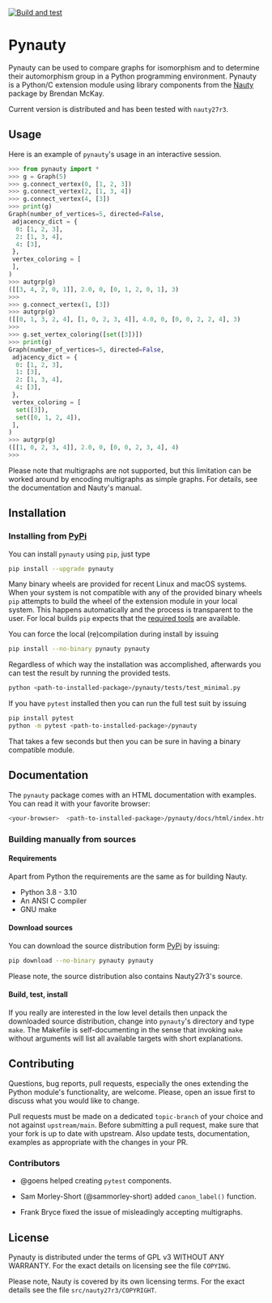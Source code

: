 [![Build and test](https://github.com/pdobsan/pynauty/actions/workflows/build-and-test.yml/badge.svg)](https://github.com/pdobsan/pynauty/actions/workflows/build-and-test.yml)

# Pynauty 

Pynauty can be used to compare graphs for isomorphism and to determine
their automorphism group in a Python programming environment.  Pynauty
is a Python/C extension module using library components from the
[Nauty](https://pallini.di.uniroma1.it/) package by Brendan McKay.

Current version is distributed and has been tested with `nauty27r3`.

## Usage

Here is an example of `pynauty`'s usage in an interactive session.

```python
>>> from pynauty import *
>>> g = Graph(5)
>>> g.connect_vertex(0, [1, 2, 3])
>>> g.connect_vertex(2, [1, 3, 4])
>>> g.connect_vertex(4, [3])
>>> print(g)
Graph(number_of_vertices=5, directed=False,
 adjacency_dict = {
  0: [1, 2, 3],
  2: [1, 3, 4],
  4: [3],
 },
 vertex_coloring = [
 ],
)
>>> autgrp(g)
([[3, 4, 2, 0, 1]], 2.0, 0, [0, 1, 2, 0, 1], 3)
>>> 
>>> g.connect_vertex(1, [3])
>>> autgrp(g)
([[0, 1, 3, 2, 4], [1, 0, 2, 3, 4]], 4.0, 0, [0, 0, 2, 2, 4], 3)
>>>
>>> g.set_vertex_coloring([set([3])])
>>> print(g)
Graph(number_of_vertices=5, directed=False,
 adjacency_dict = {
  0: [1, 2, 3],
  1: [3],
  2: [1, 3, 4],
  4: [3],
 },
 vertex_coloring = [
  set([3]),
  set([0, 1, 2, 4]),
 ],
)
>>> autgrp(g)
([[1, 0, 2, 3, 4]], 2.0, 0, [0, 0, 2, 3, 4], 4)
>>>
```

Please note that multigraphs are not supported, but this limitation can be
worked around by encoding multigraphs as simple graphs. For details, see the
documentation and Nauty's manual.

## Installation

### Installing from [PyPi](https://pypi.org/project/pynauty/)

You can install `pynauty` using `pip`, just type

```bash
pip install --upgrade pynauty
```

Many binary wheels are provided for recent Linux and macOS systems.
When your system is not compatible with any of the provided binary
wheels `pip` attempts to build the wheel of the extension module in your
local system. This happens automatically and the process is transparent
to the user.  For local builds `pip` expects that the [required
tools](#requirements) are available.

You can force the local (re)compilation during install by issuing

```bash
pip install --no-binary pynauty pynauty
```

Regardless of which way the installation was accomplished, afterwards
you can test the result by running the provided tests.

```bash
python <path-to-installed-package>/pynauty/tests/test_minimal.py
```

If you have `pytest` installed then you can run the full test suit by
issuing

```bash
pip install pytest
python -m pytest <path-to-installed-package>/pynauty
```

That takes a few seconds but then you can be sure in having a binary
compatible module.

## Documentation

The `pynauty` package comes with an HTML documentation with examples.
You can read it with your favorite browser:

```bash
<your-browser>  <path-to-installed-package>/pynauty/docs/html/index.html
```

### Building manually from sources

#### Requirements

Apart from Python the requirements are the same as for building Nauty.

- Python 3.8 - 3.10 
- An ANSI C compiler 
- GNU make

#### Download sources

You can download the source distribution form
[PyPi](https://pypi.org/project/pynauty/) by issuing:

```bash
pip download --no-binary pynauty pynauty
```

Please note, the source distribution also contains Nauty27r3's source.

#### Build, test, install

If you really are interested in the low level details then unpack the
downloaded source distribution, change into `pynauty`'s directory and
type `make`.  The Makefile is self-documenting in the sense that
invoking `make` without arguments will list all available targets with
short explanations.

## Contributing

Questions, bug reports, pull requests, especially the ones extending the
Python module's functionality, are welcome. Please, open an issue first
to discuss what you would like to change.

Pull requests must be made on a dedicated `topic-branch` of your choice
and not against `upstream/main`.  Before submitting a pull request, make
sure that your fork is up to date with upstream. Also update tests,
documentation, examples as appropriate with the changes in your PR. 

### Contributors

  - @goens helped creating `pytest` components.

  - Sam Morley-Short (@sammorley-short) added `canon_label()` function.
  
  - Frank Bryce fixed the issue of misleadingly accepting multigraphs.

## License

Pynauty is distributed under the terms of GPL v3 WITHOUT ANY WARRANTY.
For the exact details on licensing see the file `COPYING`.

Please note, Nauty is covered by its own licensing terms. For the exact
details see the file `src/nauty27r3/COPYRIGHT`.

